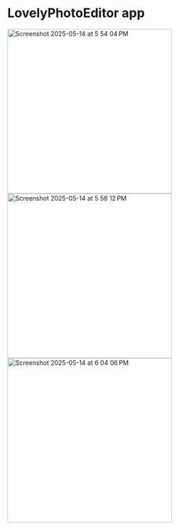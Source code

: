 # LovelyPhotoEditor app


<img width="370" alt="Screenshot 2025-05-14 at 5 54 04 PM" src="https://github.com/user-attachments/assets/3ff58e34-aa86-42c4-8e2b-ac2ba4545613" />

<img width="370" alt="Screenshot 2025-05-14 at 5 58 12 PM" src="https://github.com/user-attachments/assets/e782d7eb-e159-427d-96d7-b723dda537b7" />
<img width="370" alt="Screenshot 2025-05-14 at 6 04 06 PM" src="https://github.com/user-attachments/assets/e776e0c6-8c1c-425a-9929-666fc3cd45c1" />
